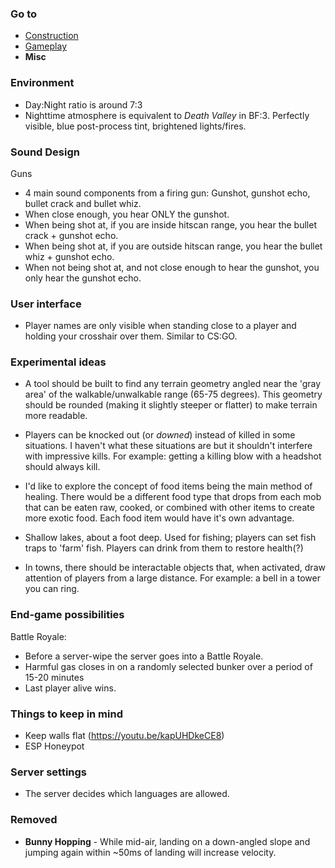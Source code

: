 ### Go to ###
* [Construction](Construction.md)
* [Gameplay](Gameplay.md)
* **Misc**

### Environment ###
* Day:Night ratio is around 7:3
* Nighttime atmosphere is equivalent to *Death Valley* in BF:3. Perfectly visible, blue post-process tint, brightened lights/fires.


### Sound Design ###
Guns
* 4 main sound components from a firing gun: Gunshot, gunshot echo, bullet crack and bullet whiz.
* When close enough, you hear ONLY the gunshot.
* When being shot at, if you are inside hitscan range, you hear the bullet crack + gunshot echo.
* When being shot at, if you are outside hitscan range, you hear the bullet whiz + gunshot echo.
* When not being shot at, and not close enough to hear the gunshot, you only hear the gunshot echo.


### User interface ###
* Player names are only visible when standing close to a player and holding your crosshair over them. Similar to CS:GO.


### Experimental ideas ###
* A tool should be built to find any terrain geometry angled near the 'gray area' of the walkable/unwalkable range (65-75 degrees). This geometry should be rounded (making it slightly steeper or flatter) to make terrain more readable.

* Players can be knocked out (or *downed*) instead of killed in some situations. I haven't what these situations are but it shouldn't interfere with impressive kills. For example: getting a killing blow with a headshot should always kill.

* I'd like to explore the concept of food items being the main method of healing. There would be a different food type that drops from each mob that can be eaten raw, cooked, or combined with other items to create more exotic food. Each food item would have it's own advantage.

* Shallow lakes, about a foot deep. Used for fishing; players can set fish traps to 'farm' fish. Players can drink from them to restore health(?)

* In towns, there should be interactable objects that, when activated, draw attention of players from a large distance. For example: a bell in a tower you can ring.

### End-game possibilities ###
Battle Royale:
* Before a server-wipe the server goes into a Battle Royale.
* Harmful gas closes in on a randomly selected bunker over a period of 15-20 minutes
* Last player alive wins.


### Things to keep in mind ###
* Keep walls flat (https://youtu.be/kapUHDkeCE8)
* ESP Honeypot


### Server settings ###
* The server decides which languages are allowed.

### Removed ###
* **Bunny Hopping** - While mid-air, landing on a down-angled slope and jumping again within ~50ms of landing will increase velocity.

